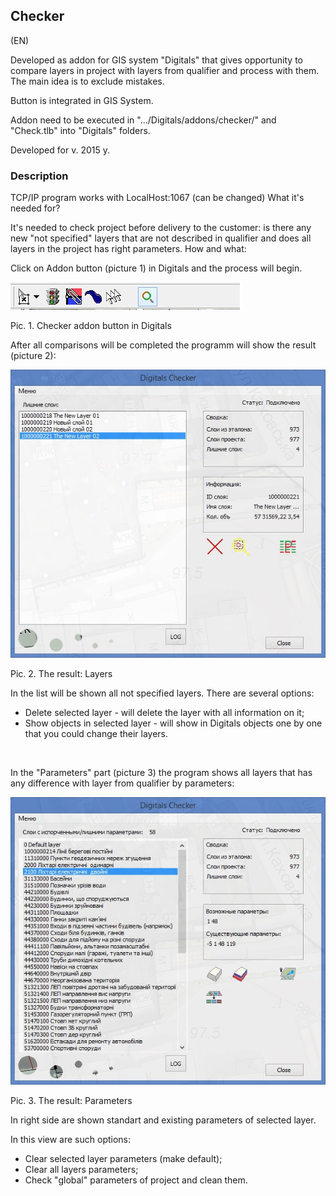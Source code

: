## Checker

(EN)

Developed as addon for GIS system "Digitals" that gives opportunity to compare layers in project with layers from qualifier and process with them. The main idea is to exclude mistakes.

Button is integrated in GIS System.

Addon need to be executed in ".../Digitals/addons/checker/" and "Check.tlb" into "Digitals" folders.

Developed for v. 2015 y.

 
### Description
TCP/IP program works with LocalHost:1067 (can be changed)
What it's needed for?

It's needed to check project before delivery to the customer: is there any new "not specified" layers that are not described in qualifier and does all layers in the project has right parameters. How and what:

Click on Addon button (picture 1) in Digitals and the process will begin.

![Image of button](https://github.com/eman-on/smargroP/blob/master/Digitals_Checker/pres/button_in_Digitals.jpg)

Pic. 1. Checker addon button in Digitals

After all comparisons will be completed the programm will show the result (picture 2):

![Image of layers](https://github.com/eman-on/smargroP/blob/master/Digitals_Checker/pres/layers.jpg)

Pic. 2. The result: Layers

In the list will be shown all not specified layers. There are several options:
- Delete selected layer - will delete the layer with all information on it;
- Show objects in selected layer - will show in Digitals objects one by one that you could change their layers.

 
 
 In the "Parameters" part (picture 3) the program shows all layers that has any difference with layer from qualifier by parameters:
 
 ![Image of parameters](https://github.com/eman-on/smargroP/blob/master/Digitals_Checker/pres/params.jpg)
 
 Pic. 3. The result: Parameters
 
 In right side are shown standart and existing parameters of selected layer.
 
 In this view are such options:
 - Clear selected layer parameters (make default);
 - Clear all layers parameters;
 - Check "global" parameters of project and clean them.
